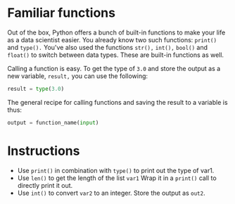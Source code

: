 # Familiar functions
Out of the box, Python offers a bunch of built-in functions to make your life as a data scientist easier. You already know two such functions: `print()` and `type().` You've also used the functions `str(),` `int(),` `bool()` and `float()` to switch between data types. These are built-in functions as well.

Calling a function is easy. To get the type of `3.0` and store the output as a new variable, `result,` you can use the following:

```python
result = type(3.0)
```

The general recipe for calling functions and saving the result to a variable is thus:

```python
output = function_name(input)
```

# Instructions

- Use `print()` in combination with `type()` to print out the type of var1.
- Use `len()` to get the length of the list `var1` Wrap it in a `print()` call to directly print it out.
- Use `int()` to convert `var2` to an integer. Store the output as `out2`.



